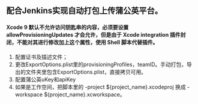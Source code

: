 ## 配合Jenkins实现自动打包上传蒲公英平台。

#### Xcode 9 默认不允许访问钥匙串的内容，必须要设置 allowProvisioningUpdates 才会允许，但是由于 Xcode integration 插件封闭，不能对其进行修改加上这个属性，使用 Shell 脚本代替插件。
1. 配置证书及描述文件；
1. 更改ExportOptions.plist里的provisioningProfiles，teamID。手动打包，导出的文件夹里包含ExportOptions.plist，直接拷贝可用。
1. 配置蒲公英uKey和apiKey
1. 如果是工作空间，把脚本里的 -project  ${project_name}.xcodeproj 换成 -workspace  ${project_name}.xcworkspace。
